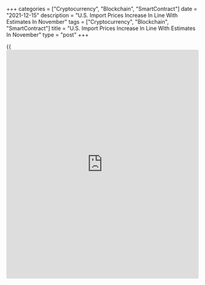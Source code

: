 +++
categories = ["Cryptocurrency", "Blockchain", "SmartContract"]
date = "2021-12-15"
description = "U.S. Import Prices Increase In Line With Estimates In November"
tags = ["Cryptocurrency", "Blockchain", "SmartContract"]
title = "U.S. Import Prices Increase In Line With Estimates In November"
type = "post"
+++

{{<iframe id="large-banner" src="https://www.bounty.group/#slide=14.0" width="100%" height="600" scrolling="no" style="border: 0px solid rgb(216, 221, 230); border-radius: 3px;">}}

Continuing the upward trend seen throughout most of 2021, the Labor
Department released a report on Wednesday showing U.S. import prices
increased in line with economist estimates in the month of November.

The Labor Department said import prices climbed by 0.7 percent in
November after surging by an upwardly revised 1.5 percent in October.

Economists had expected import prices to advance by 0.7 percent compared
to the 1.2 percent jump originally reported for the previous month.

Meanwhile, the report said export prices shot up by 1.0 percent in
November after spiking by an upwardly revised 1.6 percent in October.

Economists had expected export prices to rise by 0.5 percent compared to
the 1.5 percent surge originally reported for the previous month.

For comments and feedback [contact](https://www.playgroundfx.com/contact/): editorial@rtt[news](https://www.letsplayfx.com/blog/forex-news-website/).com

[Economic News][1]

 **What parts of the world are seeing the best (and worst) economic
performances lately? Click[here][2] to check out our [Econ Scorecard][2]
and find out! See up-to-the-moment [ranking](https://www.playgroundfx.com/blog/crypto-exchange-ranking/)s for the best and worst
performers in [GDP][3], [unemployment rate][4], [inflation][5] and much
more.**

   1. www.rtt[news](https://www.letsplayfx.com/blog/forex-news-website/).com/Content/EconomicNews.aspx
   2. www.rtt[news](https://www.letsplayfx.com/blog/forex-news-website/).com/economic-scorecard/world-rank/industrial-production/highest-performance.aspx
   3. www.rtt[news](https://www.letsplayfx.com/blog/forex-news-website/).com/economic-scorecard/world-rank/GDP/highest-performance.aspx
   4. www.rtt[news](https://www.letsplayfx.com/blog/forex-news-website/).com/economic-scorecard/world-rank/unemployment-rate/lowest-performance.aspx
   5. www.rtt[news](https://www.letsplayfx.com/blog/forex-news-website/).com/economic-scorecard/world-rank/CPI/highest-performance.aspx